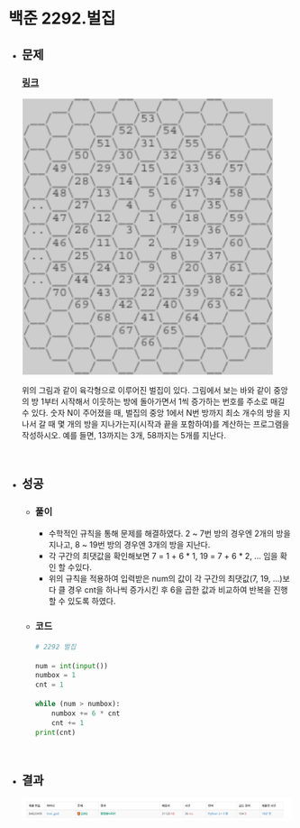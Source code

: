 # 백준 2292.벌집

- ## 문제
    ### [링크](https://www.acmicpc.net/problem/2292)

    ![alt text](image/2292_문제.png)

    위의 그림과 같이 육각형으로 이루어진 벌집이 있다. 그림에서 보는 바와 같이 중앙의 방 1부터 시작해서 이웃하는 방에 돌아가면서 1씩 증가하는 번호를 주소로 매길 수 있다. 숫자 N이 주어졌을 때, 벌집의 중앙 1에서 N번 방까지 최소 개수의 방을 지나서 갈 때 몇 개의 방을 지나가는지(시작과 끝을 포함하여)를 계산하는 프로그램을 작성하시오. 예를 들면, 13까지는 3개, 58까지는 5개를 지난다.


<br>

- ## 성공

    - ### 풀이
        - 수학적인 규칙을 통해 문제를 해결하였다. 2 ~ 7번 방의 경우엔 2개의 방을 지나고, 8 ~ 19번 방의 경우엔 3개의 방을 지난다.
        - 각 구간의 최댓값을 확인해보면 7 = 1 + 6 * 1, 19 = 7 + 6 * 2, ... 임을 확인 할 수있다.
        - 위의 규칙을 적용하여 입력받은 num의 값이 각 구간의 최댓값(7, 19, ...)보다 클 경우 cnt을 하나씩 증가시킨 후 6을 곱한 값과 비교하여 반복을 진행할 수 있도록 하였다.

    - ### 코드

        ```python
        # 2292 벌집

        num = int(input())
        numbox = 1
        cnt = 1

        while (num > numbox):
            numbox += 6 * cnt
            cnt += 1
        print(cnt)

</br>

- ## 결과

    ![alt text](image/2292_결과.png)